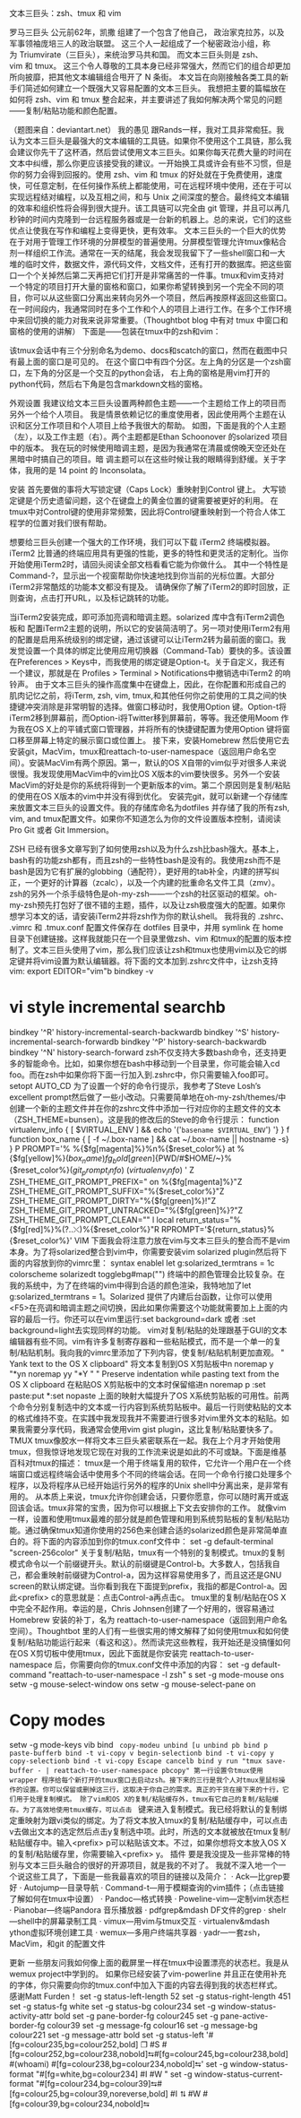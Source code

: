 文本三巨头：zsh、tmux 和 vim

罗马三巨头
公元前62年，凯撒 组建了一个包含了他自己， 政治家克拉苏，以及军事领袖庞培三人的政治联盟。 这三个人一起组成了一个秘密政治小组，称为 Triumvirate（三巨头），来统治罗马共和国。 而文本三巨头则是 zsh、vim 和 tmux。 
这三个令人尊敬的工具本身已经非常强大，然而它们的组合却更加所向披靡，把其他文本编辑组合甩开了 N 条街。
本文旨在向刚接触各类工具的新手们简述如何建立一个既强大又容易配置的文本三巨头。
我想把主要的篇幅放在如何将 zsh、vim 和 tmux 整合起来，并主要讲述了我如何解决两个常见的问题——复制/粘贴功能和颜色配置。

（题图来自：deviantart.net）
我的愚见
跟Rands一样，我对工具非常痴狂。我认为文本三巨头是最强大的文本编辑的工具链。如果你不使用这个工具链，那么我会建议你先干了这杯酒，然后尝试使用文本三巨头。如果你每天花费大量的时间在文本中纠缠，那么你更应该接受我的建议。一开始换工具或许会有些不习惯，但是你的努力会得到回报的。使用 zsh、vim 和 tmux 的好处就在于免费使用，速度快，可任意定制，在任何操作系统上都能使用，可在远程环境中使用，还在于可以实现远程结对编程，以及互相之间，和与 Unix 之间深度的整合。最终纯文本编辑的效率和组织性将会得到很大提升。该工具链可以完全由 git 管理，并且可以再几秒钟的时间内克隆到一台远程服务器或是一台新的机器上。总的来说，它们的这些优点让使我在写作和编程上变得更快，更有效率。
文本三巨头的一个巨大的优势在于对用于管理工作环境的分屏模型的普遍使用。分屏模型管理允许tmux像粘合剂一样组织工作流。通常在一天的结尾，我会发现我留下了一些shell窗口和一大堆的临时文件，数据文件，源代码文件，文档文件，还有打开的数据库。把这些窗口一个个关掉然后第二天再把它们打开是非常痛苦的一件事。tmux和vim支持对一个特定的项目打开大量的窗格和窗口，如果你希望转换到另一个完全不同的项目，你可以从这些窗口分离出来转向另外一个项目，然后再按原样返回这些窗口。在一时间段内，我通常同时在多个工作和个人的项目上进行工作。在多个工作环境中来回切换的能力对我来说非常重要。（Thoughtbot blog 中有对 tmux 中窗口和窗格的使用的讲解）
下面是——包装在tmux中的zsh和vim：

该tmux会话中有三个分别命名为demo、docs和scatch的窗口，然而在截图中只有最上面的窗口是可见的。
在这个窗口中有四个分区。左上角的分区是一个zsh窗口，左下角的分区是一个交互的python会话，
右上角的窗格是用vim打开的python代码，然后右下角是包含markdown文档的窗格。

外观设置
我建议给文本三巨头设置两种颜色主题——一个主题给工作上的项目而另外一个给个人项目。
我是情景依赖记忆的重度使用者，因此使用两个主题在认识和区分工作项目和个人项目上给予我很大的帮助。
如图，下面是我的个人主题（左），以及工作主题（右）。两个主题都是Ethan Schoonover 的solarized 项目中的版本。
我在玩的时候使用暗调主题，是因为我通常在清晨或傍晚天空还处在黑暗中时搞自己的项目。暗
调主题可以在这些时候让我的眼睛得到舒缓。关于字体，我用的是 14 point 的 Inconsolata。


安装
首先要做的事将大写锁定键（Caps Lock）重映射到Control 键上。
大写锁定键是个历史遗留问题，这个在键盘上的黄金位置的键需要被更好的利用。
在tmux中对Control键的使用非常频繁，因此将Control键重映射到一个符合人体工程学的位置对我们很有帮助。

想要给三巨头创建一个强大的工作环境，我们可以下载 iTerm2 终端模拟器。
iTerm2 比普通的终端应用具有更强的性能，更多的特性和更灵活的定制化。当你开始使用iTerm2时，请回头阅读全部文档看看它能为你做什么。
其中一个特性是Command-?，显示出一个视窗帮助你快速地找到你当前的光标位置。大部分iTerm2非常酷炫的功能本文都没有提及。
请确保你了解了iTerm2的即时回放，正则查询，点击打开URL，以及标记跳转的功能。

当iTerm2安装完成，即可添加亮调和暗调主题。solarized 库中含有iTerm2调色板和 配置iTerm2主题的说明，所以它的安装简洁明了。另一项对使用iTerm2有用的配置是启用系统级别的绑定键，通过该键可以让iTerm2转为最前面的窗口。我发觉设置一个具体的绑定比使用应用切换器（Command-Tab）要快的多。该设置在Preferences > Keys中，而我使用的绑定键是Option-t。关于自定义，我还有一个建议，那就是在 Profiles > Terminal > Notifications中撤销选中iTerm2 的响铃声。
由于文本三巨头的操作高度集中在键盘上，因此，在你配置和形成自己的肌肉记忆之前，将iTerm, zsh, vim, tmux,和其他任何你之前使用的工具之间的快捷键冲突消除是非常明智的选择。做窗口移动时，我使用Option 键。Option-t将iTerm2移到屏幕前，而Option-i将Twitter移到屏幕前，等等。我还使用Moom 作为我在OS X上的平铺式窗口管理器，并将所有的快捷键配置为使用Option 键将窗口移至屏幕上特定的展示窗口或位置上。
接下来，安装Homebrew 然后使用它去安装git，MacVim，tmux和reattach-to-user-namespace（返回用户命名空间）。安装MacVim有两个原因。第一，默认的OS X自带的vim似乎对很多人来说很慢。我发现使用MacVim中的vim比OS X版本的vim要快很多。另外一个安装MacVim的好处是你的系统将得到一个更新版本的vim。第二个原因则是复制/粘贴的使用在OS X版本的vim中并没有得到优化。
安装完git，就可以新建一个存储库来放置文本三巨头的设置文件。我的存储库命名为dotfiles 并存储了我的所有zsh, vim, and tmux配置文件。如果你不知道怎么为你的文件设置版本控制，请阅读Pro Git 或者 Git Immersion。

ZSH
已经有很多文章写到了如何使用zsh以及为什么zsh比bash强大。基本上，bash有的功能zsh都有，而且zsh的一些特性bash是没有的。我使用zsh而不是bash是因为它有扩展的globbing（通配符），更好用的tab补全，内建的拼写纠正，一个更好的计算器（zcalc），以及一个内建的批重命名文件工具（zmv）。zsh的另外一个杀手级特色是oh-my-zsh——一个zsh的社区驱动的框架。oh-my-zsh预先打包好了很不错的主题，插件，以及让zsh极度强大的配置。如果你想学习本文的话，请安装iTerm2并将zsh作为你的默认shell。
我将我的 .zshrc、 .vimrc 和 .tmux.conf 配置文件保存在 dotfiles 目录中，并用 symlink 在 home 目录下创建链接。这样我就能只在一个目录里做zsh、vim 和tmux的配置的版本控制了。文本三巨头使用了vim，那么我们应该让zsh和tmux也使用vim以及它的绑定键并将vim设置为默认编辑器。将下面的文本加到.zshrc文件中，让zsh支持vim:
export EDITOR="vim"b
bindkey -v  
 #
# vi style incremental searchb
bindkey '^R' history-incremental-search-backwardb
bindkey '^S' history-incremental-search-forwardb
bindkey '^P' history-search-backwardb
bindkey '^N' history-search-forward
zsh不仅支持大多数bash命令，还支持更多的智能命令。比如，如果你想在bash中移动到一个目录里，你可能会输入cd foo。而在zsh中如果你将下面一行加入到.zshrc中，你只需要输入foo即可。
setopt AUTO_CD
为了设置一个好的命令行提示，我参考了Steve Losh’s excellent prompt然后做了一些小改动。只需要简单地在oh-my-zsh/themes/中创建一个新的主题文件并在你的zshrc文件中添加一行对应你的主题文件的文本（ZSH_THEME=bunsen）。这是我的修改后的Steve的命令行提示：
function virtualenv_info { 
    [ $VIRTUAL_ENV ] && echo '('`basename $VIRTUAL_ENV`') '}
} 
 f
function box_name { 
    [ -f ~/.box-name ] && cat ~/.box-name || hostname -s}
} 
 P
PROMPT='%
%{$fg[magenta]%}%n%{$reset_color%} at %{$fg[yellow]%}$(box_name)%{$reset_color%} in %{$f
fg_bold[green]%}${PWD/#$HOME/~}%{$reset_color%}$(git_prompt_info)$
$(virtualenv_info)%(?,,%{${fg_bold[blue]}%}[%?]%{$reset_color%} )$ ' 
 Z
ZSH_THEME_GIT_PROMPT_PREFIX=" on %{$fg[magenta]%}"Z
ZSH_THEME_GIT_PROMPT_SUFFIX="%{$reset_color%}"Z
ZSH_THEME_GIT_PROMPT_DIRTY="%{$fg[green]%}!"Z
ZSH_THEME_GIT_PROMPT_UNTRACKED="%{$fg[green]%}?"Z
ZSH_THEME_GIT_PROMPT_CLEAN="" 
 l
local return_status="%{$fg[red]%}%(?..⤬)%{$reset_color%}"R
RPROMPT='${return_status}%{$reset_color%}'
VIM
下面我会将注意力放在vim与文本三巨头的整合而不是vim本身。为了将solarized整合到vim中，你需要安装vim solarized plugin然后将下面的内容放到你的vimrc里：
syntax enablel
let g:solarized_termtrans = 1c
colorscheme solarizedt
togglebg#map("<F5>")
终端中的颜色管理会比较复杂。在我的系统中，为了在终端的vim中得到合适的颜色渲染，我特地加了let g:solarized_termtrans = 1。Solarized 提供了内建后台函数，让你可以使用&lt;F5&gt;在亮调和暗调主题之间切换，因此如果你需要这个功能就需要加上上面的内容的最后一行。你还可以在vim里运行:set background=dark 或者 :set background=light去实现同样的功能。
vim对复制/粘贴的处理跟基于GUI的文本编辑器有些不同。vim有许多复制寄存器和一些粘贴模式，而不是一个单一的复制/粘贴机制。我向我的vimrc里添加了下列内容，使复制/粘贴机制更加直观。
" Yank text to the OS X clipboard" 将文本复制到OS X剪贴板中n
noremap <leader>y "*yn
noremap <leader>yy "*Y 
 "
" Preserve indentation while pasting text from the OS X clipboard 在粘贴OS X剪贴板中的文本时保留缩进n
noremap <leader>p :set paste<CR>:put *<CR>:set nopaste<CR>
上面的映射大幅提升了OS X系统剪贴板的可用性。前两个命令分别复制选中的文本或一行内容到系统剪贴板中。最后一行则使粘贴的文本的格式维持不变。在实践中我发现我并不需要进行很多对vim里外文本的粘贴。如果我需要分享代码，我通常会使用vim gist plugin，这比复制/粘贴要快多了。
TMUX
tmux像胶水一样将文本三巨头紧密联系在一起。我在上个月才开始使用tmux，但我惊讶地发现它现在对我的工作流来说是如此的不可或缺。下面是维基百科对tmux的描述：
	tmux是一个用于终端复用的软件，它允许一个用户在一个终端窗口或远程终端会话中使用多个不同的终端会话。在同一个命令行接口处理多个程序，以及将程序从已经开始运行另外的程序的Unix shell中分离出来，是非常有用的。
从本质上来说，tmux允许你创建会话，只要你愿意，你可以随时离开或返回该会话。tmux非常的宝贵，因为你可以根据上下文去安排你的工作。
就像vim一样，设置和使用tmux最难的部分就是颜色管理和用到系统剪贴板的复制/粘贴功能。通过确保tmux知道你使用的256色来创建合适的solarized颜色是非常简单直白的。将下面的内容添加到你的tmux.conf文件中：
set -g default-terminal "screen-256color"
关于复制/粘贴，tmux有一个特别的复制模式。tmux的复制模式命令以一个前缀键开头。默认的前缀键是Control-b。大多数人，包括我自己，都会重映射前缀键为Control-a，因为这样容易使用多了，而且这还是GNU screen的默认绑定键。当你看到我在下面提到prefix，我指的都是Control-a。因此&lt;prefix&gt; c的意思就是：点击Control-a再点击c。
tmux里的复制/粘贴在OS X中完全不起作用。幸运的是，Chris Johnsen创建了一个好用的，很容易通过 Homebrew 安装的补丁，名为 reattach-to-user-namespace（返回到用户命名空间）。Thoughtbot 里的人们有一些很实用的博文解释了如何使用tmux和如何使复制/粘贴功能运行起来（看这和这）。然而读完这些教程，我开始还是没搞懂如何在OS X剪切板中使用tmux，因此下面就是你安装完 reattach-to-user-namespace 后，你需要向你的tmux.conf文件中添加的内容：
set -g default-command "reattach-to-user-namespace -l zsh" 
 s
set -g mode-mouse ons
setw -g mouse-select-window ons
setw -g mouse-select-pane on 
 #
# Copy modes
setw -g mode-keys vib
bind ` copy-modeu
unbind [u
unbind pb
bind p paste-bufferb
bind -t vi-copy v begin-selectionb
bind -t vi-copy y copy-selectionb
bind -t vi-copy Escape cancelb
bind y run "tmux save-buffer - | reattach-to-user-namespace pbcopy"
第一行设置令tmux使用 wrapper 程序给每个新打开的tmux窗口去启动zsh。接下来的三行是我个人对tmux里鼠标操作的设置。你可以保留或删掉这三行，这取决于你自己的需求。真正的干货在接下来的十行，它们用于处理复制模式。
除了vim和OS X的复制/粘贴缓存外，tmux有它自己的复制/粘贴缓存。为了高效地使用tmux缓存，可以点击 ` 键来进入复制模式。我已经将默认的复制绑定重映射为跟vi类似的绑定。为了将文本放入tmux的复制/粘贴缓存中，可以点击v去做出文本的选定然后点击y复制选中项。此时，所选的文本就被放在tmux复制/粘贴缓存中。输入&lt;prefix&gt; p可以粘贴该文本。不过，如果你想将文本放入OS X的复制/粘贴缓存里，你需要输入&lt;prefix&gt; y。
插件
要是我没提及一些非常棒的特别与文本三巨头融合的很好的开源项目，就是我的不对了。
我就不深入地一个一个说这些工具了，下面是一些我最喜欢的项目的链接以及简介：
·	Ack—比grep要好
·	Autojump—目录导航
·	Command-t—用于模糊查询的vim插件；（点击链接了解如何在tmux中设置）
·	Pandoc—格式转换
·	Poweline-vim—定制vim状态栏
·	Pianobar—终端Pandora 音乐播放器
·	pdfgrep&mdash DF文件的grep
·	shelr—shell中的屏幕录制工具
·	vimux—用vim与tmux交互
·	virtualenv&mdash ython虚拟环境创建工具
·	wemux—多用户终端共享器
·	yadr—一套zsh，MacVim，和git 的配置文件

更新
一些朋友问我如何像上面的截屏里一样在tmux中设置漂亮的状态栏。我是从wemux project中学到的。
如果你已经安装了vim-powerline 并且正在使用补充的字体，你只需要向你的tmux.conf中加入下面的内容去得到我的状态栏样式。
感谢Matt Furden！
set -g status-left-length 52
set -g status-right-length 451
set -g status-fg white
set -g status-bg colour234
set -g window-status-activity-attr bold
set -g pane-border-fg colour245
set -g pane-active-border-fg colour39
set -g message-fg colour16
set -g message-bg colour221
set -g message-attr bold
set -g status-left '#[fg=colour235,bg=colour252,bold] ❐ #S
#[fg=colour252,bg=colour238,nobold]⮀#[fg=colour245,bg=colour238,bold] #(whoami)
#[fg=colour238,bg=colour234,nobold]⮀'
set -g window-status-format "#[fg=white,bg=colour234] #I #W "
set -g window-status-current-format
"#[fg=colour234,bg=colour39]⮀#[fg=colour25,bg=colour39,noreverse,bold] #I ⮁ #W
#[fg=colour39,bg=colour234,nobold]⮀
